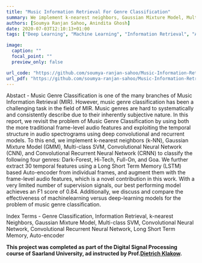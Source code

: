 ```yaml
---
title: "Music Information Retrieval For Genre Classification"
summary: We implement k-nearest neighbors, Gaussian Mixture Model, Multi-class SVM, Convolutional Neural Network, and Convolutional Recurrent Neural Network to classify the following four genres- Dark-Forest, Hi-Tech, Full-On, and Goa. We further extract 30 temporal features using a Long Short Term Memory based Auto encoder from individual frames, and augment them with the frame-level audio features, which is a novel contribution in this work. 
authors: [Soumya Ranjan Sahoo, Anindita Ghosh]
date: 2020-07-03T12:10:13+01:00
tags: ["Deep Learning", "Machine Learning", "Information Retrieval", "Audio Signal Processing"]

image:
  caption: ""
  focal_point: ""
  preview_only: false

url_code: "https://github.com/soumya-ranjan-sahoo/Music-Information-Retrieval"
url_pdf: "https://github.com/soumya-ranjan-sahoo/Music-Information-Retrieval/blob/main/Report-AudioSignalProcessing.pdf"
---
```


Abstact - Music Genre Classification is one of the many branches of Music Information Retrieval (MIR). However, music genre classification has been a challenging task in the field of MIR. Music genres are hard to systematically and consistently describe due to their inherently subjective nature. In this report, we revisit the problem of Music Genre Classification by using both the more traditional frame-level audio features and exploiting the temporal structure in audio spectrograms using deep convolutional and recurrent models. To this end, we implement k-nearest neighbors (k-NN), Gaussian Mixture Model (GMM), Multi-class SVM, Convolutional Neural Network (CNN), and Convolutional Recurrent Neural Network (CRNN) to classify the following four genres: Dark-Forest, Hi-Tech, Full-On, and Goa. We further extract 30 temporal features using a Long Short Term Memory (LSTM) based Auto-encoder from individual frames, and augment them with the frame-level audio features, which is a novel contribution in this work. With a very limited number of supervision signals, our best performing model achieves an F1 score of 0.84. Additionally, we discuss and compare the effectiveness of machinelearning versus deep-learning models for the problem of music genre classification. 

Index Terms - Genre Classification, Information Retrieval, k-nearest Neighbors, Gaussian Mixture Model, Multi-class SVM, Convolutional Neural Network, Convolutional Recurrent Neural Network, Long Short Term Memory, Auto-encoder


**This project was completed as part of the Digital Signal Processing course of Saarland University, ad instructed by Prof.[Dietrich Klakow](https://scholar.google.com/citations?hl=en&user=_HtGYmoAAAAJ).**

